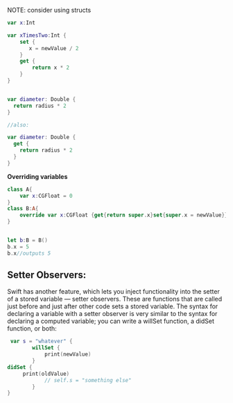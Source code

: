 
NOTE: consider using structs 


```swift
var x:Int

var xTimesTwo:Int {
    set {
       x = newValue / 2
    }
    get {
        return x * 2
    }
}


var diameter: Double {
  return radius * 2
}

//also:

var diameter: Double {
  get {
    return radius * 2
  }
}
```


**Overriding variables**

```swift
class A{
    var x:CGFloat = 0
}
class B:A{
    override var x:CGFloat {get{return super.x}set{super.x = newValue}}
}


let b:B = B()
b.x = 5
b.x//outputs 5
```
## Setter Observers:
Swift has another feature, which lets you inject functionality into the setter of a stored variable — setter observers. These are functions that are called just before and just after other code sets a stored variable.
The syntax for declaring a variable with a setter observer is very similar to the syntax for declaring a computed variable; you can write a willSet function, a didSet function, or both:

```swift
 var s = "whatever" {
        willSet {
            print(newValue)
        }
didSet {
     print(oldValue)
            // self.s = "something else"
        }
}
```